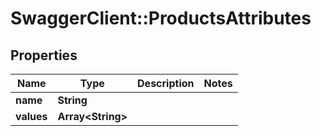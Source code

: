 # SwaggerClient::ProductsAttributes

## Properties
Name | Type | Description | Notes
------------ | ------------- | ------------- | -------------
**name** | **String** |  | 
**values** | **Array&lt;String&gt;** |  | 


